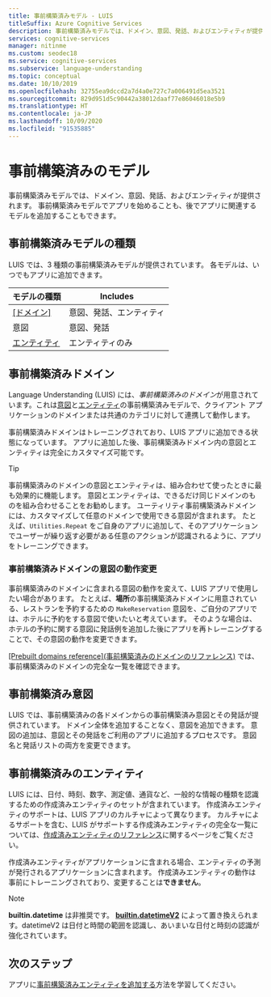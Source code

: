 ```yaml
---
title: 事前構築済みモデル - LUIS
titleSuffix: Azure Cognitive Services
description: 事前構築済みモデルでは、ドメイン、意図、発話、およびエンティティが提供されます。 事前構築済みドメインでアプリを始めることも、後でアプリに関連するドメインを追加することもできます。
services: cognitive-services
manager: nitinme
ms.custom: seodec18
ms.service: cognitive-services
ms.subservice: language-understanding
ms.topic: conceptual
ms.date: 10/10/2019
ms.openlocfilehash: 32755ea9dccd2a7d4a0e727c7a006491d5ea3521
ms.sourcegitcommit: 829d951d5c90442a38012daaf77e86046018e5b9
ms.translationtype: HT
ms.contentlocale: ja-JP
ms.lasthandoff: 10/09/2020
ms.locfileid: "91535885"
---
```

# <a name="prebuilt-models"></a>事前構築済みのモデル

事前構築済みモデルでは、ドメイン、意図、発話、およびエンティティが提供されます。 事前構築済みモデルでアプリを始めることも、後でアプリに関連するモデルを追加することもできます。 

## <a name="types-of-prebuilt-models"></a>事前構築済みモデルの種類

LUIS では、3 種類の事前構築済みモデルが提供されています。 各モデルは、いつでもアプリに追加できます。 

|モデルの種類|Includes|
|--|--|
|[[ドメイン]](luis-reference-prebuilt-domains.md)|意図、発話、エンティティ|
|意図|意図、発話|
|[エンティティ](luis-reference-prebuilt-entities.md)|エンティティのみ| 

## <a name="prebuilt-domains"></a>事前構築済みドメイン

Language Understanding (LUIS) には、*事前構築済みのドメイン*が用意されています。これは[意図](luis-how-to-add-intents.md)と[エンティティ](luis-concept-entity-types.md)の事前構築済みモデルで、クライアント アプリケーションのドメインまたは共通のカテゴリに対して連携して動作します。 

事前構築済みドメインはトレーニングされており、LUIS アプリに追加できる状態になっています。 アプリに追加した後、事前構築済みドメイン内の意図とエンティティは完全にカスタマイズ可能です。 

> [!TIP]
> 事前構築済みのドメインの意図とエンティティは、組み合わせて使ったときに最も効果的に機能します。 意図とエンティティは、できるだけ同じドメインのものを組み合わせることをお勧めします。
> ユーティリティ事前構築済みドメインには、カスタマイズして任意のドメインで使用できる意図が含まれます。 たとえば、`Utilities.Repeat` をご自身のアプリに追加して、そのアプリケーションでユーザーが繰り返す必要がある任意のアクションが認識されるように、アプリをトレーニングできます。 

### <a name="changing-the-behavior-of-a-prebuilt-domain-intent"></a>事前構築済みドメインの意図の動作変更

事前構築済みのドメインに含まれる意図の動作を変えて、LUIS アプリで使用したい場合があります。 たとえば、**場所**の事前構築済みドメインに用意されている、レストランを予約するための `MakeReservation` 意図を、ご自分のアプリでは、ホテルに予約をする意図で使いたいと考えています。 そのような場合は、ホテルの予約に関する意図に発話例を追加した後にアプリを再トレーニングすることで、その意図の動作を変更できます。 

[[Prebuilt domains reference]\(事前構築済みのドメインのリファレンス\)](./luis-reference-prebuilt-domains.md) では、事前構築済みのドメインの完全な一覧を確認できます。

## <a name="prebuilt-intents"></a>事前構築済み意図

LUIS では、事前構築済みの各ドメインからの事前構築済み意図とその発話が提供されています。 ドメイン全体を追加することなく、意図を追加できます。 意図の追加は、意図とその発話をご利用のアプリに追加するプロセスです。 意図名と発話リストの両方を変更できます。  

## <a name="prebuilt-entities"></a>事前構築済みのエンティティ

LUIS には、日付、時刻、数字、測定値、通貨など、一般的な情報の種類を認識するための作成済みエンティティのセットが含まれています。 作成済みエンティティのサポートは、LUIS アプリのカルチャによって異なります。 カルチャによるサポートを含む、LUIS がサポートする作成済みエンティティの完全な一覧については、[作成済みエンティティのリファレンス](./luis-reference-prebuilt-entities.md)に関するページをご覧ください。

作成済みエンティティがアプリケーションに含まれる場合、エンティティの予測が発行されるアプリケーションに含まれます。 作成済みエンティティの動作は事前にトレーニングされており、変更することは**できません**。 

> [!NOTE]
> **builtin.datetime** は非推奨です。 [**builtin.datetimeV2**](luis-reference-prebuilt-datetimev2.md) によって置き換えられます。datetimeV2 は日付と時間の範囲を認識し、あいまいな日付と時刻の認識が強化されています。

## <a name="next-steps"></a>次のステップ

アプリに[事前構築済みエンティティを追加する](luis-prebuilt-entities.md)方法を学習してください。
